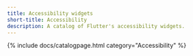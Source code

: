 ```yaml
---
title: Accessibility widgets
short-title: Accessibility
description: A catalog of Flutter's accessibility widgets.
---
```


{% include docs/catalogpage.html category="Accessibility" %}
